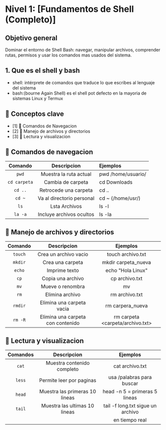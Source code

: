 # Nivel 1: [Fundamentos de Shell (Completo)]

## Objetivo general
Dominar el entorno de Shell Bash: navegar, manipular archivos, comprender rutas, permisos y usar los comandos mas usados del sistema.

## 1. Que es el shell y bash
- shell: intérprete de comandos que traduce lo que escribes al lenguaje del sistema 
- bash:(bourne Again Shell) es el shell pot defecto en la mayoria de sistemas Linux y Termux 


## 🧠 Conceptos clave
- [1] 🧭 Comandos de Navegacion
- [2] 📁 Manejo de archivos y directorios
- [3] 📖 Lectura y visualizacion 

## 🧭 Comandos de navegacion

|     Comando       |        Descripcion               |       Ejemplos          |
| :---------------: | :------------------------------: | :---------------------  |
|       `pwd`       |   Muestra la ruta actual         | pwd /home/usuario/      |
|   `cd carpeta`    |   Cambia de carpeta              | cd Downloads            |
|       `cd ..`     |   Retrocede una carpeta          | cd ..                   |
|       `cd ~`      |   Va al directorio personal      | cd ~ (/home/usr/)       | 
|       `ls`        |   Lsta Archivos                  | ls -l                   |
|       `la -a`     |   Incluye archivos ocultos       | ls -la                  |


## 📁 Manejo de archivos y directorios 

|    Comando        |           Descripcion             |           Ejemplos                |
| :---------------: | :-------------------------------: | :-------------------------------: |
|       `touch`     | Crea un archivo vacio             |   touch archivo.txt               |
|       `mkdir`     | Crea una carpeta                  |   mkdir carpeta_nueva             |
|       `echo`      | Imprime texto                     |   echo "Hola Linux"
|        `cp`       | Copia una archivo                 |   cp archivo.txt <destino>        |
|        `mv`       | Mueve o renombra                  |   mv <origen> <destino>           |
|        `rm`       | Elimina archivo                   |   rm archivo.txt                  |
|       `rmdir`     | Elimina una carpeta vacia         |   rm carpera_nueva <vacia>        |
|       `rm -R`     | Elimina una carpeta con contenido |   rm carpeta <carpeta/archivo.txt>|

## 📖 Lectura y visualizacion

|    Comandos       |           Descripcion             |           Ejemplos                |
| :---------------: | :------------------------------:  | :------------------------------:  |
|       `cat`       | Muestra contenido completo        | cat archivo.txt                   |
|      `less`       | Permite leer por paginas          | usa /palabras para buscar         |
|      `head`       | Muestra las primeras 10 lineas    | head -n 5 = primeras 5 lineas     |
|      `tail`       | Muestra las ultimas 10 lineas     | tail -f long.txt sigue un archivo |
|                   |                                   | en tiempo real                    |


